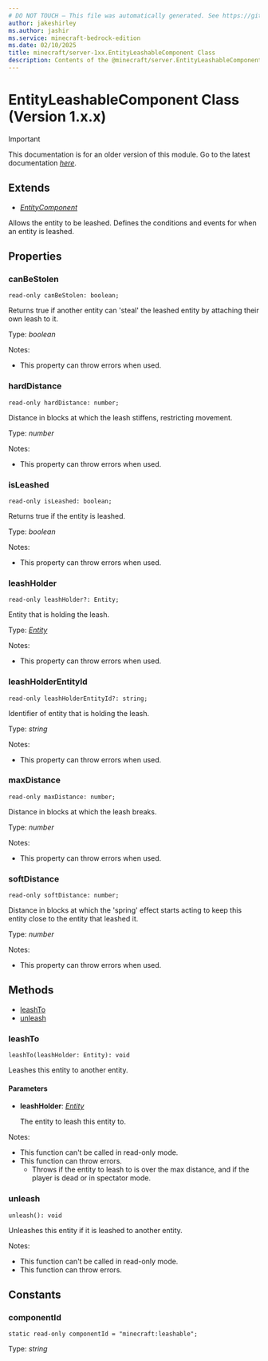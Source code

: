 ```yaml
---
# DO NOT TOUCH — This file was automatically generated. See https://github.com/mojang/minecraftapidocsgenerator to modify descriptions, examples, etc.
author: jakeshirley
ms.author: jashir
ms.service: minecraft-bedrock-edition
ms.date: 02/10/2025
title: minecraft/server-1xx.EntityLeashableComponent Class
description: Contents of the @minecraft/server.EntityLeashableComponent class (Version 1.x.x).
---
```

# EntityLeashableComponent Class (Version 1.x.x)

> [!IMPORTANT]
> This documentation is for an older version of this module. Go to the latest documentation [*here*](../../../scriptapi/minecraft/server/EntityLeashableComponent.md).

## Extends
- [*EntityComponent*](EntityComponent.md)

Allows the entity to be leashed. Defines the conditions and events for when an entity is leashed.

## Properties

### **canBeStolen**
`read-only canBeStolen: boolean;`

Returns true if another entity can 'steal' the leashed entity by attaching their own leash to it.

Type: *boolean*

Notes:
  - This property can throw errors when used.

### **hardDistance**
`read-only hardDistance: number;`

Distance in blocks at which the leash stiffens, restricting movement.

Type: *number*

Notes:
  - This property can throw errors when used.

### **isLeashed**
`read-only isLeashed: boolean;`

Returns true if the entity is leashed.

Type: *boolean*

Notes:
  - This property can throw errors when used.

### **leashHolder**
`read-only leashHolder?: Entity;`

Entity that is holding the leash.

Type: [*Entity*](Entity.md)

Notes:
  - This property can throw errors when used.

### **leashHolderEntityId**
`read-only leashHolderEntityId?: string;`

Identifier of entity that is holding the leash.

Type: *string*

Notes:
  - This property can throw errors when used.

### **maxDistance**
`read-only maxDistance: number;`

Distance in blocks at which the leash breaks.

Type: *number*

Notes:
  - This property can throw errors when used.

### **softDistance**
`read-only softDistance: number;`

Distance in blocks at which the 'spring' effect starts acting to keep this entity close to the entity that leashed it.

Type: *number*

Notes:
  - This property can throw errors when used.

## Methods
- [leashTo](#leashto)
- [unleash](#unleash)

### **leashTo**
`
leashTo(leashHolder: Entity): void
`

Leashes this entity to another entity.

#### **Parameters**
- **leashHolder**: [*Entity*](Entity.md)
  
  The entity to leash this entity to.
  
Notes:
- This function can't be called in read-only mode.
- This function can throw errors.
  - Throws if the entity to leash to is over the max distance, and if the player is dead or in spectator mode.

### **unleash**
`
unleash(): void
`

Unleashes this entity if it is leashed to another entity.
  
Notes:
- This function can't be called in read-only mode.
- This function can throw errors.

## Constants

### **componentId**
`static read-only componentId = "minecraft:leashable";`

Type: *string*
